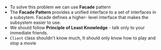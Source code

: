 * To solve this problem we can use **Facade** pattern
* The **Facade Pattern** provides a unified interface to a set of interfaces in a subsytem. Facade defines a higher- level interface that makes the subsystem easier to use.
* We should follow **Principle of Least Knowledge** - talk only to your immediate
  friends.
* `Client` class shouldn't know much, It should only know how to play and stop a movie
